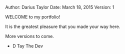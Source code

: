 Author: Darius Taylor
Date: March 18, 2015
Version: 1

WELCOME to my portfolio!

It is the greatest pleasure that you made your way here. 

More versions to come.

- D Tay The Dev
